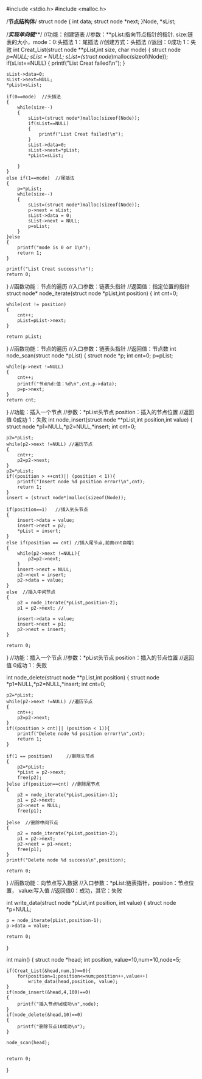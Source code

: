 #include <stdio.h>
#include <malloc.h>

/******节点结构体******/
struct node
{
    int data;
    struct node *next;
}Node, *sList;

/*****实现单向链*******/
//功能：创建链表
//参数：**pList:指向节点指针的指针. size:链表的大小，mode：0:头插法 1：尾插法
//创建方式：头插法
//返回：0成功 1：失败
int Creat_List(struct node **pList,int size, char mode)
{
    struct node *p=NULL;
    sList = NULL;
	sList=(struct node*)malloc(sizeof(Node));
	if(sList==NULL)
	{
		printf("List Creat failed!\n");
	}

	sList->data=0;
	sList->next=NULL;
	*pList=sList;

	if(0==mode)  //头插法
    {
        while(size--)
        {
            sList=(struct node*)malloc(sizeof(Node));
            if(sList==NULL)
            {
                printf("List Creat failed!\n");
            }
            sList->data=0;
            sList->next=*pList;
            *pList=sList;

        }
    }
    else if(1==mode)  //尾插法
    {
        p=*pList;
        while(size--)
        {
            sList=(struct node*)malloc(sizeof(Node));
            p->next = sList;
            sList->data = 0;
            sList->next = NULL;
            p=sList;
        }
    }else
    {
        printf("mode is 0 or 1\n");
        return 1;
    }

    printf("List Creat success!\n");
	return 0;
}
//函数功能：节点的遍历
//入口参数：链表头指针
//返回值：指定位置的指针
struct node* node_iterate(struct node *pList,int position)
{
    int cnt=0;

    while(cnt != position)
    {
        cnt++;
        pList=pList->next;
    }

    return pList;
}
//函数功能：节点的遍历
//入口参数：链表头指针
//返回值：节点数
int node_scan(struct node *pList)
{
	struct node *p;
	int cnt=0;
	p=pList;

	while(p->next !=NULL)
	{
		cnt++;
		printf("节点%d:值：%d\n",cnt,p->data);
		p=p->next;
	}
	return cnt;
}
//功能：插入一个节点
//参数：*pList头节点 position：插入的节点位置
//返回值 0成功 1：失败
int node_insert(struct node **pList,int position,int value)
{
	struct node *p1=NULL,*p2=NULL,*insert;
	int cnt=0;

	p2=*pList;
	while(p2->next !=NULL) //遍历节点
	{
		cnt++;
		p2=p2->next;
	}
	p2=*pList;
	if((position > ++cnt)|| (position < 1)){
		printf("Insert node %d position error!\n",cnt);
		return 1;
	}
	insert = (struct node*)malloc(sizeof(Node));

	if(position==1)   //插入到头节点
	{
		insert->data = value;
		insert->next = p2;
		*pList = insert;
	}
	else if(position == cnt) //插入尾节点,前面cnt自增1
	{
		while(p2->next !=NULL){
			p2=p2->next;
		}
		insert->next = NULL;
		p2->next = insert;
		p2->data = value;
	}
	else  //插入中间节点
	{
	    p2 = node_iterate(*pList,position-2);
		p1 = p2->next; //

		insert->data = value;
		insert->next = p1;
		p2->next = insert;
	}

	return 0;
}
//功能：插入一个节点
//参数：*pList头节点 position：插入的节点位置
//返回值 0成功 1：失败

int node_delete(struct node **pList,int position)
{
	struct node *p1=NULL,*p2=NULL,*insert;
	int cnt=0;

	p2=*pList;
	while(p2->next !=NULL) //遍历节点
	{
		cnt++;
		p2=p2->next;
	}
	if((position > cnt)|| (position < 1)){
		printf("Delete node %d position error!\n",cnt);
		return 1;
	}

	if(1 == position)     //删除头节点
	{
	    p2=*pList;
		*pList = p2->next;
		free(p2);
	}else if(position==cnt) //删除尾节点
	{
	    p2 = node_iterate(*pList,position-1);
		p1 = p2->next;
		p2->next = NULL;
		free(p1);

	}else  //删除中间节点
	{
		p2 = node_iterate(*pList,position-2);
		p1 = p2->next;
		p2->next = p1->next;
		free(p1);
	}
	printf("Delete node %d success\n",position);

	return 0;
}
//函数功能：向节点写入数据
//入口参数：*pList:链表指针，position：节点位置， value:写入值
//返回值0：成功，其它：失败

int write_data(struct node *pList,int position, int value)
{
    struct node *p=NULL;

    p = node_iterate(pList,position-1);
    p->data = value;

    return 0;
}

int main()
{
	struct node *head;
	int position, value=10,num=10,node=5;

	if(Creat_List(&head,num,1)==0){
        for(position=1;position<=num;position++,value++)
            write_data(head,position, value);
	}
    if(node_insert(&head,4,100)==0)
    {
        printf("插入节点%d成功\n",node);
    }
    if(node_delete(&head,10)==0)
    {
        printf("删除节点10成功\n");
    }

	node_scan(head);


	return 0;
}
